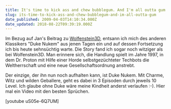 ```yaml
---
title: It's time to kick ass and chew bubblegum. And I'm all outta gum
slug: its-time-to-kick-ass-and-chew-bubblegum-and-im-all-outta-gum
date_published: 2009-04-03T14:10:34.000Z
date_updated: 2018-08-22T09:39:19.000Z
---
```


Im Bezug auf Jan's Beitrag zu [Wolfenstein3D](__GHOST_URL__/02/wolf3d), entsann ich mich des anderen Klassikers "Duke Nukem" aus jenen Tagen ein und auf dessen Fortsetzung ich bis heute sehnsüchtig warte. Die Story fand ich sogar noch witziger als bei Wolfenstein3D. Man erinnere sich, die  Handlung spielt im Jahre 1997, in dem Dr. Proton mit Hilfe einer Horde selbstgezüchteter Techbots die Weltherrschaft und eine neue Gesellschaftsordnung anstrebt.

Der einzige, der ihn nun noch aufhalten kann, ist Duke Nukem. Mit Charme, Witz und wilden Geballere, geht es dabei in 3 Episoden durch jeweils 10 Level. Ich glaube ohne Duke wäre meine Kindheit anderst verlaufen :-). Hier mal ein Video mit den besten Sprüchen.

[youtube uS05e-6Q7UM]
